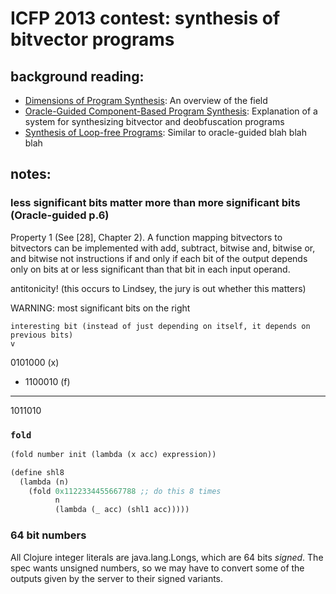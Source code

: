 # ICFP 2013 contest: synthesis of bitvector programs

## background reading:

- [Dimensions of Program Synthesis](http://www.cis.upenn.edu/~alur/CIS673/gulwani10.pdf): An overview of the field
- [Oracle-Guided Component-Based Program Synthesis](http://www.eecs.berkeley.edu/~sseshia/review/seshia-icse10.pdf): Explanation of a system for synthesizing bitvector and deobfuscation programs
- [Synthesis of Loop-free Programs](http://research.microsoft.com/en-us/um/people/sumitg/pubs/pldi11-loopfree-synthesis.pdf): Similar to oracle-guided blah blah blah

## notes:

### less significant bits matter more than more significant bits (Oracle-guided p.6)

Property 1 (See [28], Chapter 2). A function mapping bitvectors to
bitvectors can be implemented with add, subtract, bitwise and, bitwise
or, and bitwise not instructions if and only if each bit of the output
depends only on bits at or less significant than that bit in each
input operand.

antitonicity! (this occurs to Lindsey, the jury is out whether this matters)

WARNING: most significant bits on the right

    interesting bit (instead of just depending on itself, it depends on previous bits)
    v
  0101000 (x)
+ 1100010 (f)
---------
  1011010

### `fold`

```clj
(fold number init (lambda (x acc) expression))

(define shl8
  (lambda (n)
    (fold 0x1122334455667788 ;; do this 8 times
          n
          (lambda (_ acc) (shl1 acc)))))
```

### 64 bit numbers

All Clojure integer literals are java.lang.Longs, which are 64 bits _signed_. The spec wants unsigned numbers, so we may have to convert some of the outputs given by the server to their signed variants.
